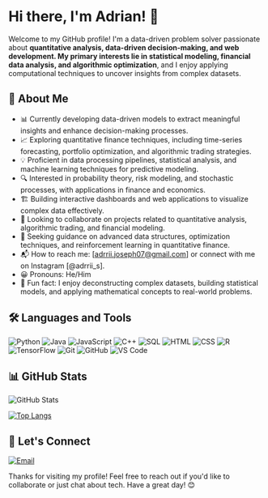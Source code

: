 # Hi there, I'm Adrian! 👋 

Welcome to my GitHub profile! I'm a data-driven problem solver passionate about **quantitative analysis, data-driven decision-making, and web development. My primary interests lie in statistical modeling, financial data analysis, and algorithmic optimization**, and I enjoy applying computational techniques to uncover insights from complex datasets.

## 🚀 About Me
* 📊 Currently developing data-driven models to extract meaningful insights and enhance decision-making processes.
* 📈 Exploring quantitative finance techniques, including time-series forecasting, portfolio optimization, and algorithmic trading strategies.
* 💡 Proficient in data processing pipelines, statistical analysis, and machine learning techniques for predictive modeling.
* 🔍 Interested in probability theory, risk modeling, and stochastic processes, with applications in finance and economics.
* 🏗️ Building interactive dashboards and web applications to visualize complex data effectively.
* 🤝 Looking to collaborate on projects related to quantitative analysis, algorithmic trading, and financial modeling.
* 🧐 Seeking guidance on advanced data structures, optimization techniques, and reinforcement learning in quantitative finance.
* 📬 How to reach me: [adrrii.joseph07@gmail.com] or connect with me on Instagram [@adrrii_s].
* 😀 Pronouns: He/Him
* 🎯 Fun fact: I enjoy deconstructing complex datasets, building statistical models, and applying mathematical concepts to real-world problems.

## 🛠 Languages and Tools
![Python](https://img.shields.io/badge/-Python-05122A?style=flat&logo=python)
![Java](https://img.shields.io/badge/-Java-05122A?style=flat&logo=java)
![JavaScript](https://img.shields.io/badge/-JavaScript-05122A?style=flat&logo=javascript)
![C++](https://img.shields.io/badge/-C++-05122A?style=flat&logo=c%2B%2B)
![SQL](https://img.shields.io/badge/-SQL-05122A?style=flat&logo=postgresql)
![HTML](https://img.shields.io/badge/-HTML-05122A?style=flat&logo=html5)
![CSS](https://img.shields.io/badge/-CSS-05122A?style=flat&logo=css3)
![R](https://img.shields.io/badge/-R-05122A?style=flat&logo=r)
![TensorFlow](https://img.shields.io/badge/-TensorFlow-05122A?style=flat&logo=tensorflow)
![Git](https://img.shields.io/badge/-Git-05122A?style=flat&logo=git)
![GitHub](https://img.shields.io/badge/-GitHub-05122A?style=flat&logo=github)
![VS Code](https://img.shields.io/badge/-VS%20Code-05122A?style=flat&logo=visual-studio-code)

<!--
![Adrian's GitHub stats](https://github-readme-stats.vercel.app/api?username=bradeu&show_icons=true&theme=radical)
-->
## 📊 GitHub Stats
![GitHub Stats](https://github-readme-stats.vercel.app/api?username=Adrriijs&show_icons=true&theme=radical)

[![Top Langs](https://github-readme-stats.vercel.app/api/top-langs/?username=Adrriijs&layout=compact&theme=radical)](https://github.com/anuraghazra/github-readme-stats)

## 📮 Let's Connect
[![Email](https://img.shields.io/badge/-Email-05122A?style=flat&logo=gmail)](mailto:adrrii.joseph07@gmail.com)


Thanks for visiting my profile! Feel free to reach out if you'd like to collaborate or just chat about tech. Have a great day! 😊


<!--
*Adrriijs/Adrriijs* is a ✨ special ✨ repository because its README.md (this file) appears on your GitHub profile.

Here are some ideas to get you started:

- 🔭 I’m currently working on ...
- 🌱 I’m currently learning ...
- 👯 I’m looking to collaborate on ...
- 🤔 I’m looking for help with ...
- 💬 Ask me about ...
- 📫 How to reach me: ...
- 😄 Pronouns: ...
- ⚡ Fun fact: ...
-->
